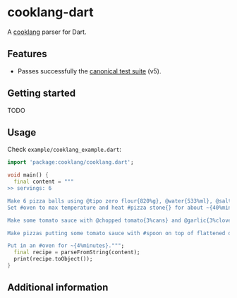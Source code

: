# cooklang-dart

A [cooklang](https://cooklang.org/) parser for Dart.

## Features

* Passes successfully the [canonical test suite](https://github.com/cooklang/spec/tree/main/tests) (v5).

## Getting started

TODO

## Usage

Check `example/cooklang_example.dart`:

```dart
import 'package:cooklang/cooklang.dart';

void main() {
  final content = """
>> servings: 6

Make 6 pizza balls using @tipo zero flour{820%g}, @water{533%ml}, @salt{24.6%g} and @fresh yeast{1.6%g}. Put in a #fridge for ~{2%days}.
Set #oven to max temperature and heat #pizza stone{} for about ~{40%minutes}.

Make some tomato sauce with @chopped tomato{3%cans} and @garlic{3%cloves} and @dried oregano{3%tbsp}. Put on a #pan and leave for ~{15%minutes} occasionally stirring.

Make pizzas putting some tomato sauce with #spoon on top of flattened dough. Add @fresh basil{18%leaves}, @parma ham{3%packs} and @mozzarella{3%packs}.

Put in an #oven for ~{4%minutes}.""";
  final recipe = parseFromString(content);
  print(recipe.toObject());
}

```

## Additional information

